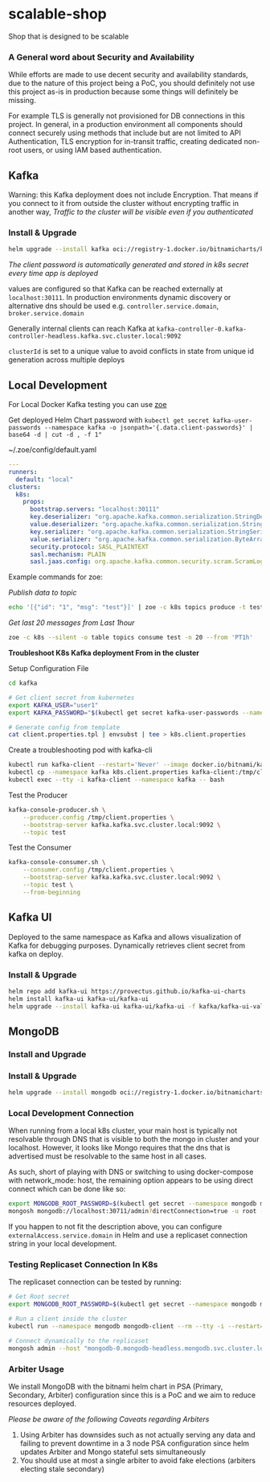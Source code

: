 # scalable-shop
Shop that is designed to be scalable

### A General word about Security and Availability

While efforts are made to use decent security and availability standards, due to the nature of this project being a PoC, you should definitely not use this project as-is in production because some things will definitely be missing.

For example TLS is generally not provisioned for DB connections in this project. In general, in a production environment all components should connect securely using methods that include but are not limited to API Authentication, TLS encryption for in-transit traffic, creating dedicated non-root users, or using IAM based authentication.

## Kafka 

Warning: this Kafka deployment does not include Encryption. That means if you connect to it from outside the cluster without encrypting traffic in another way, *Traffic to the cluster will be visible even if you authenticated*

### Install & Upgrade

```bash
helm upgrade --install kafka oci://registry-1.docker.io/bitnamicharts/kafka -f kafka/kafka-values.yaml --namespace kafka --create-namespace
```

*The client password is automatically generated and stored in k8s secret every time app is deployed*

values are configured so that Kafka can be reached externally at `localhost:30111`. In production environments dynamic discovery or alternative dns should be used e.g. `controller.service.domain`, `broker.service.domain`

Generally internal clients can reach Kafka at `kafka-controller-0.kafka-controller-headless.kafka.svc.cluster.local:9092`

`clusterId` is set to a unique value to avoid conflicts in state from unique id generation across multiple deploys

## Local Development

For Local Docker Kafka testing you can use [zoe](https://adevinta.github.io/zoe/) 

Get deployed Helm Chart password with `kubectl get secret kafka-user-passwords --namespace kafka -o jsonpath='{.data.client-passwords}' | base64 -d | cut -d , -f 1"`

~/.zoe/config/default.yaml 

```yaml
---
runners:
  default: "local"
clusters:
  k8s:
    props:
      bootstrap.servers: "localhost:30111"
      key.deserializer: "org.apache.kafka.common.serialization.StringDeserializer"
      value.deserializer: "org.apache.kafka.common.serialization.StringDeserializer"
      key.serializer: "org.apache.kafka.common.serialization.StringSerializer"
      value.serializer: "org.apache.kafka.common.serialization.ByteArraySerializer"
      security.protocol: SASL_PLAINTEXT
      sasl.mechanism: PLAIN
      sasl.jaas.config: org.apache.kafka.common.security.scram.ScramLoginModule required username="user1" password="results_of_kubectl_get_secret";
```

Example commands for zoe:

*Publish data to topic*

```bash
echo '[{"id": "1", "msg": "test"}]' | zoe -c k8s topics produce -t test  --from-stdin --key-path id
```

*Get last 20 messages from Last 1hour*

```bash
zoe -c k8s --silent -o table topics consume test -n 20 --from 'PT1h'
```

**Troubleshoot K8s Kafka deployment From in the cluster**

Setup Configuration File

```bash
cd kafka

# Get client secret from kubernetes
export KAFKA_USER="user1"
export KAFKA_PASSWORD="$(kubectl get secret kafka-user-passwords --namespace kafka -o jsonpath='{.data.client-passwords}' | base64 -d | cut -d , -f 1)";

# Generate config from template
cat client.properties.tpl | envsubst | tee > k8s.client.properties
```

Create a troubleshooting pod with kafka-cli

```bash
kubectl run kafka-client --restart='Never' --image docker.io/bitnami/kafka:3.7.0-debian-12-r6 --namespace kafka --command -- sleep infinity
kubectl cp --namespace kafka k8s.client.properties kafka-client:/tmp/client.properties
kubectl exec --tty -i kafka-client --namespace kafka -- bash
```

Test the Producer

```bash
kafka-console-producer.sh \
    --producer.config /tmp/client.properties \
    --bootstrap-server kafka.kafka.svc.cluster.local:9092 \
    --topic test
```

Test the Consumer

```bash
kafka-console-consumer.sh \
    --consumer.config /tmp/client.properties \
    --bootstrap-server kafka.kafka.svc.cluster.local:9092 \
    --topic test \
    --from-beginning
```

## Kafka UI

Deployed to the same namespace as Kafka and allows visualization of Kafka for debugging purposes. Dynamically retrieves client secret from kafka on deploy.

### Install & Upgrade

```bash
helm repo add kafka-ui https://provectus.github.io/kafka-ui-charts
helm install kafka-ui kafka-ui/kafka-ui
helm upgrade --install kafka-ui kafka-ui/kafka-ui -f kafka/kafka-ui-values.yaml --namespace kafka --create-namespace
```

## MongoDB

### Install and Upgrade

### Install & Upgrade

```bash
helm upgrade --install mongodb oci://registry-1.docker.io/bitnamicharts/mongodb -f mongodb/values.yaml --namespace mongodb --create-namespace 
```

### Local Development Connection

When running from a local k8s cluster, your main host is typically not resolvable through DNS that is visible to both the mongo in cluster and your localhost. However, it looks like Mongo requires that the dns that is advertised must be resolvable to the same host in all cases.

As such, short of playing with DNS or switching to using docker-compose with network_mode: host, the remaining option appears to be using direct connect which can be done like so:

```bash
export MONGODB_ROOT_PASSWORD=$(kubectl get secret --namespace mongodb mongodb -o jsonpath="{.data.mongodb-root-password}" | base64 -d)
mongosh mongodb://localhost:30711/admin?directConnection=true -u root -p $MONGODB_ROOT_PASSWORD
```

If you happen to not fit the description above, you can configure `externalAccess.service.domain` in Helm and use a replicaset connection string in your local development.

### Testing Replicaset Connection In K8s

The replicaset connection can be tested by running:

```bash
# Get Root secret
export MONGODB_ROOT_PASSWORD=$(kubectl get secret --namespace mongodb mongodb -o jsonpath="{.data.mongodb-root-password}" | base64 -d)

# Run a client inside the cluster
kubectl run --namespace mongodb mongodb-client --rm --tty -i --restart='Never' --env="MONGODB_ROOT_PASSWORD=$MONGODB_ROOT_PASSWORD" --image docker.io/bitnami/mongodb:7.0.11-debian-12-r0 --command -- bash

# Connect dynamically to the replicaset
mongosh admin --host "mongodb-0.mongodb-headless.mongodb.svc.cluster.local:27017,mongodb-1.mongodb-headless.mongodb.svc.cluster.local:27017" --authenticationDatabase admin -u root -p $MONGODB_ROOT_PASSWORD
```

### Arbiter Usage

We install MongoDB with the bitnami helm chart in PSA (Primary, Secondary, Arbiter) configuration since this is a PoC and we aim to reduce resources deployed.

*Please be aware of the following Caveats regarding Arbiters*

1. Using Arbiter has downsides such as not actually serving any data and failing to prevent downtime in a 3 node PSA configuration since helm updates Arbiter and Mongo stateful sets simultaneously
2. You should use at most a single arbiter to avoid fake elections (arbiters electing stale secondary)